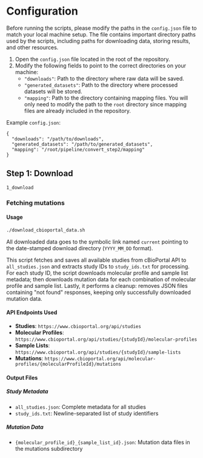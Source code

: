 # Configuration
Before running the scripts, please modify the paths in the `config.json` file to match your local machine setup. The file contains important directory paths used by the scripts, including paths for downloading data, storing results, and other resources.
1. Open the `config.json` file located in the root of the repository.
2. Modify the following fields to point to the correct directories on your machine:
   - `"downloads"`: Path to the directory where raw data will be saved.
   - `"generated_datasets"`: Path to the directory where processed datasets will be stored.
   - `"mapping"`: Path to the directory containing mapping files. You will only need to modify the path to the `root` directory since mapping files are already included in the repository.

Example `config.json`:

```
{
  "downloads": "/path/to/downloads",
  "generated_datasets": "/path/to/generated_datasets",
  "mapping": "/root/pipeline/convert_step2/mapping"
}
```

## Step 1: Download
`1_download`

### Fetching mutations

#### Usage

```bash
./download_cbioportal_data.sh
```

All downloaded data goes to the symbolic link named `current` pointing to the date-stamped download directory (`YYYY_MM_DD` format).

This script fetches and saves all available studies from cBioPortal API to `all_studies.json` and extracts study IDs to `study_ids.txt` for processing. For each study ID, the script downloads molecular profile and sample list metadata; then downloads mutation data for each combination of molecular profile and sample list. Lastly, it performs a cleanup: removes JSON files containing "not found" responses, keeping only successfully downloaded mutation data.

#### API Endpoints Used

- **Studies**: `https://www.cbioportal.org/api/studies`
- **Molecular Profiles**: `https://www.cbioportal.org/api/studies/{studyId}/molecular-profiles`
- **Sample Lists**: `https://www.cbioportal.org/api/studies/{studyId}/sample-lists`
- **Mutations**: `https://www.cbioportal.org/api/molecular-profiles/{molecularProfileId}/mutations`

#### Output Files

##### Study Metadata
- `all_studies.json`: Complete metadata for all studies
- `study_ids.txt`: Newline-separated list of study identifiers

##### Mutation Data
- `{molecular_profile_id}_{sample_list_id}.json`: Mutation data files in the mutations subdirectory
